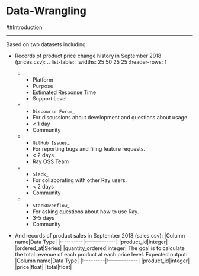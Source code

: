 # Data-Wrangling
##Introduction
***

Based on two datasets including:
- Records of product price change history in September 2018 (prices.csv):
.. list-table::
   :widths: 25 50 25 25
   :header-rows: 1

   * - Platform
     - Purpose
     - Estimated Response Time
     - Support Level
   * - `Discourse Forum`_
     - For discussions about development and questions about usage.
     - < 1 day
     - Community
   * - `GitHub Issues`_
     - For reporting bugs and filing feature requests.
     - < 2 days
     - Ray OSS Team
   * - `Slack`_
     - For collaborating with other Ray users.
     - < 2 days
     - Community
   * - `StackOverflow`_
     - For asking questions about how to use Ray.
     - 3-5 days
     - Community
- And records of product sales in September 2018 (sales.csv):
  |Column name|Data Type|
  |:---------|:———------|
  |product_id|integer|
  |ordered_at|Series|
  |quantity_ordered|integer|
The goal is to calculate the total revenue of each product at each price level. Expected output:
  |Column name|Data Type|
  |:---------|:———------|
  |product_id|integer|
  |price|float|
  |total|float|
